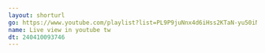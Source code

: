 ```yaml
---
layout: shorturl
go: https://www.youtube.com/playlist?list=PL9P9juNnx4d6iHss2KTaN-yu50iN6K_2a
name: Live view in youtube tw
dt: 240410093746
---
```

